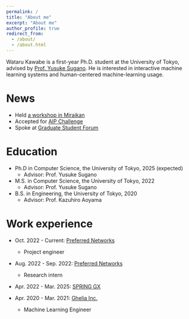 ```yaml
---
permalink: /
title: "About me"
excerpt: "About me"
author_profile: true
redirect_from: 
  - /about/
  - /about.html
---
```


Wataru Kawabe is a first-year Ph.D. student at the University of Tokyo, advised by [Prof. Yusuke Sugano](https://www.yusuke-sugano.info/). He is interested in interactive machine learning systems and human-centered machine-learning usage. 

News
======
* Held [a workshop in Miraikan](https://www.miraikan.jst.go.jp/events/202207302596.html)
* Accepted for [AIP Challenge](https://www.jst.go.jp/kisoken/aip/program/wakate/challenge/list2022.html)
* Spoke at [Graduate Student Forum](https://tcjs.u-tokyo.ac.jp/ja/archives/3170)

Education
======
* Ph.D in Computer Science, the University of Tokyo, 2025 (expected)
  * Advisor: Prof. Yusuke Sugano
* M.S. in Computer Science, the University of Tokyo, 2022
  * Advisor: Prof. Yusuke Sugano
* B.S. in Engineering, the University of Tokyo, 2020
  * Advisor: Prof. Kazuhiro Aoyama


Work experience
======
* Oct. 2022 - Current: [Preferred Networks](https://www.preferred.jp/)
  * Project engineer

* Aug. 2022 - Sep. 2022: [Preferred Networks](https://www.preferred.jp/)
  * Research intern
  
* Apr. 2022 - Mar. 2025: [SPRING GX](https://spring-gx.adm.s.u-tokyo.ac.jp/)

* Apr. 2020 - Mar. 2021: [Ghelia Inc.](https://ghelia.com/)
  * Machine Learning Engineer
